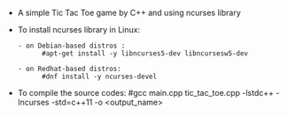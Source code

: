 * A simple Tic Tac Toe game by C++ and using ncurses library



* To install ncurses library in Linux:

      - on Debian-based distros :
            #apt-get install -y libncurses5-dev libncursesw5-dev

      - on Redhat-based distros:
            #dnf install -y ncurses-devel


* To compile the source codes:
            #gcc main.cpp tic_tac_toe.cpp -lstdc++ -lncurses -std=c++11 -o <output_name>
